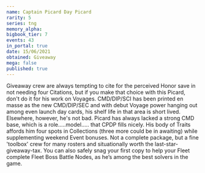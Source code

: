 ```yaml
---
name: Captain Picard Day Picard
rarity: 5
series: tng
memory_alpha:
bigbook_tier: 7
events: 43
in_portal: true
date: 15/06/2021
obtained: Giveaway
mega: false
published: true
---
```


Giveaway crew are always tempting to cite for the perceived Honor save in not needing four Citations, but if you make that choice with this Picard, don't do it for his work on Voyages. CMD/DIP/SCI has been printed en masse as the new CMD/DIP/SEC and with debut Voyage power hanging out among even launch day cards, his shelf life in that area is short lived. Elsewhere, however, he's not bad. Picard has always lacked a strong CMD base, which is a role.....model..... that CPDP fills nicely. His body of Traits affords him four spots in Collections (three more could be in awaiting) while supplementing weekend Event bonuses. Not a complete package, but a fine 'toolbox' crew for many rosters and situationally worth the last-star-giveaway-tax. You can also safely snag your first copy to help your Fleet complete Fleet Boss Battle Nodes, as he’s among the best solvers in the game.
